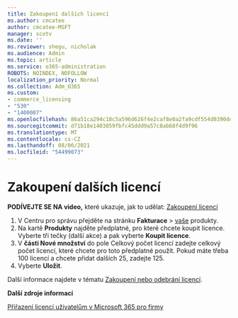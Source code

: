 ```yaml
---
title: Zakoupení dalších licencí
ms.author: cmcatee
author: cmcatee-MSFT
manager: scotv
ms.date: ''
ms.reviewer: shegu, nicholak
ms.audience: Admin
ms.topic: article
ms.service: o365-administration
ROBOTS: NOINDEX, NOFOLLOW
localization_priority: Normal
ms.collection: Adm_O365
ms.custom:
- commerce_licensing
- "530"
- "1400007"
ms.openlocfilehash: 86a51ca294c18c5a596d626f4e2caf8e0a2fa9cdf554d0390dd31b97445a0b6d
ms.sourcegitcommit: d71b18e1403859fbfc45ddd9a57c8ab68f4d9f96
ms.translationtype: MT
ms.contentlocale: cs-CZ
ms.lasthandoff: 08/06/2021
ms.locfileid: "54499073"
---
```

# <a name="buy-additional-licenses"></a>Zakoupení dalších licencí

**PODÍVEJTE SE NA video,** které ukazuje, jak to udělat: [Zakoupení licencí](https://go.microsoft.com/fwlink/p/?linkid=2154857)

1. V Centru pro správu přejděte na stránku **Fakturace**  >  [vaše](https://go.microsoft.com/fwlink/p/?linkid=842054) produkty.
2. Na kartě **Produkty** najděte předplatné, pro které chcete koupit licence. Vyberte tři tečky (další akce) a pak vyberte **Koupit licence**.
3. V **části Nové množství** do pole Celkový počet licencí zadejte celkový počet licencí, které chcete pro toto předplatné použít.  Pokud máte třeba 100 licencí a chcete přidat dalších 25, zadejte 125.
4. Vyberte **Uložit**.

Další informace najdete v tématu [Zakoupení nebo odebrání licencí](/microsoft-365/commerce/licenses/buy-licenses).

**Další zdroje informací**

[Přiřazení licencí uživatelům v Microsoft 365 pro firmy](/microsoft-365/admin/manage/assign-licenses-to-users)
